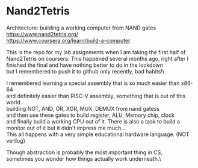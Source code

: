 # Nand2Tetris
Architecture: building a working computer from NAND gates\
https://www.nand2tetris.org/  \
https://www.coursera.org/learn/build-a-computer  

This is the repo for my lab assignments when I am taking the first half of Nand2Tetris on coursera.
This happened several months ago, right after I finished the final and have nothing better to do in the lockdown\
but I remembered to push it to github only recently, bad habits!\

I remembered learning a special assembly that is so much easier than x86-64\
and definitely easier than RISC-V assembly, something that is out of this world.\
building NOT, AND, OR, XOR, MUX, DEMUX from nand gatess\
and then use these gates to build register, ALU, Memory chip, clock\
and finally build a working CPU out of it.
There is also a task to build a monitor out of it but it didn't impress me much...\
This all happens with a very simple educational hardware language. (NOT verilog)

Though abstraction is probably the most important thing in CS, \
sometimes you wonder how things actually work underneath.\
